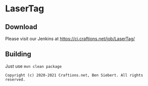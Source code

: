 # LaserTag

## Download

Please visit our Jenkins at https://ci.craftions.net/job/LaserTag/

## Building

Just use ``mvn clean package`` 

``Copyright (c) 2020-2021 Craftions.net, Ben Siebert. All rights reserved.``
